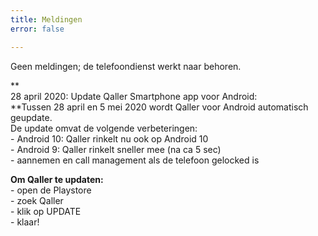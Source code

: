 ```yaml
---
title: Meldingen
error: false

---
```

Geen meldingen; de telefoondienst werkt naar behoren.

**  
28 april 2020: Update Qaller Smartphone app voor Android:  
**Tussen 28 april en 5 mei 2020 wordt Qaller voor Android automatisch geupdate.   
De update omvat de volgende verbeteringen:   
\- Android 10: Qaller rinkelt nu ook op Android 10   
\- Android 9: Qaller rinkelt sneller mee (na ca 5 sec)  
\- aannemen en call management als de telefoon gelocked is  
  
**Om Qaller te updaten:**   
\- open de Playstore  
\- zoek Qaller  
\- klik op UPDATE   
\- klaar!